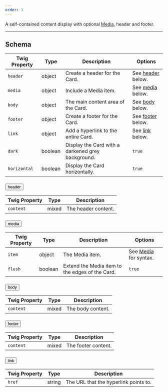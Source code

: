 ```yaml
---
order: 1
---
```

A self-contained content display with optional [Media](/patterns/atoms-media/index.html), header and footer.
___
<h2 class="h3 font-family--sans-serif">Schema</h2>
<table class="table--minimal font-size--xsmall" role="table">
  <thead>
    <tr>
      <th>Twig Property</th>
      <th>Type</th>
      <th class="w-auto">Description</th>
      <th>Options</th>
    </tr>
  </thead>
  <tbody>
    <tr>
      <td><code>header</code></td>
      <td>object</td>
      <td>Create a header for the Card.</td>
      <td class="text-nowrap">See <a href="#card-header">header</a> below.</td>
    </tr>
    <tr>
      <td><code>media</code></td>
      <td>object</td>
      <td>Include a Media item.</td>
      <td class="text-nowrap">See <a href="#card-media">media</a> below.</td>
    </tr>
    <tr>
      <td><code>body</code></td>
      <td>object</td>
      <td>The main content area of the Card.</td>
      <td class="text-nowrap">See <a href="#card-body">body</a> below.</td>
    </tr>
    <tr>
      <td><code>footer</code></td>
      <td>object</td>
      <td>Create a footer for the Card.</td>
      <td class="text-nowrap">See <a href="#card-footer">footer</a> below.</td>
    </tr>
    <tr>
      <td><code>link</code></td>
      <td>object</td>
      <td>Add a hyperlink to the entire Card.</td>
      <td class="text-nowrap">See <a href="#card-link">link</a> below.</td>
    </tr>
    <tr>
      <td><code>dark</code></td>
      <td>boolean</td>
      <td>Display the Card with a darkened grey background.</td>
      <td class="text-nowrap"><code>true</code></td>
    </tr>
    <tr>
      <td><code>horizontal</code></td>
      <td>boolean</td>
      <td>Display the Card horizontally.</td>
      <td class="text-nowrap"><code>true</code></td>
    </tr>
  </tbody>
</table>
<div id="card-schema" class="accordion">
  <div class="accordion-item" id="card-header">
    <div class="o-collapse">
      <h3><button class="btn o-collapse__toggler accordion__toggler card-header__toggler" aria-expanded="false" aria-controls="card-header__collapse" data-bs-toggle="collapse" data-bs-target="#card-header__collapse">header<span class="icon fa-fw fas fa-blank"></span></button></h3>
      <div class="o-collapse__content collapse accordion__content card-header__content bg--esl-blue" data-bs-parent="#card-schema" id="card-header__collapse">
        <div class="o-collapse__body o-collapse__body--flush">
          <table class="table--minimal font-size--xsmall">
            <thead>
              <tr>
                <th>Twig Property</th>
                <th>Type</th>
                <th class="w-auto">Description</th>
              </tr>
            </thead>
            <tbody>
              <tr>
                <td><code>content</code></td>
                <td>mixed</td>
                <td>The header content.</td>
              </tr>
            </tbody>
          </table>
        </div>
      </div>
    </div>
  </div>
  <div class="accordion-item" id="card-media">
    <div class="o-collapse">
      <h3><button class="btn o-collapse__toggler accordion__toggler card-media__toggler" aria-expanded="false" aria-controls="card-media__collapse" data-bs-toggle="collapse" data-bs-target="#card-media__collapse">media<span class="icon fa-fw fas fa-blank"></span></button></h3>
      <div class="o-collapse__content collapse accordion__content card-media__content bg--esl-blue" data-bs-parent="#card-schema" id="card-media__collapse">
        <div class="o-collapse__body o-collapse__body--flush">
          <table class="table--minimal font-size--xsmall">
            <thead>
              <tr>
                <th>Twig Property</th>
                <th>Type</th>
                <th class="w-auto">Description</th>
                <th>Options</th>
              </tr>
            </thead>
            <tbody>
              <tr>
                <td><code>item</code></td>
                <td>object</td>
                <td>The Media item.</td>
                <td class="text-nowrap">See <a href="/patterns/atoms-media/index.html">Media</a> for syntax.</td>
              </tr>
              <tr>
                <td><code>flush</code></td>
                <td>boolean</td>
                <td>Extend the Media item to the edges of the Card.</td>
                <td class="text-nowrap"><code>true</code></td>
              </tr>
            </tbody>
          </table>
        </div>
      </div>
    </div>
  </div>
  <div class="accordion-item" id="card-body">
    <div class="o-collapse">
      <h3><button class="btn o-collapse__toggler accordion__toggler card-body__toggler" aria-expanded="false" aria-controls="card-body__collapse" data-bs-toggle="collapse" data-bs-target="#card-body__collapse">body<span class="icon fa-fw fas fa-blank"></span></button></h3>
      <div class="o-collapse__content collapse accordion__content card-body__content bg--esl-blue" data-bs-parent="#card-schema" id="card-body__collapse">
        <div class="o-collapse__body o-collapse__body--flush">
          <table class="table--minimal font-size--xsmall">
            <thead>
              <tr>
                <th>Twig Property</th>
                <th>Type</th>
                <th class="w-auto">Description</th>
              </tr>
            </thead>
            <tbody>
              <tr>
                <td><code>content</code></td>
                <td>mixed</td>
                <td>The body content.</td>
              </tr>
            </tbody>
          </table>
        </div>
      </div>
    </div>
  </div>
  <div class="accordion-item" id="card-footer">
    <div class="o-collapse">
      <h3><button class="btn o-collapse__toggler accordion__toggler card-footer__toggler" aria-expanded="false" aria-controls="card-footer__collapse" data-bs-toggle="collapse" data-bs-target="#card-footer__collapse">footer<span class="icon fa-fw fas fa-blank"></span></button></h3>
      <div class="o-collapse__content collapse accordion__content card-footer__content bg--esl-blue" data-bs-parent="#card-schema" id="card-footer__collapse">
        <div class="o-collapse__body o-collapse__body--flush">
          <table class="table--minimal font-size--xsmall">
            <thead>
              <tr>
                <th>Twig Property</th>
                <th>Type</th>
                <th class="w-auto">Description</th>
              </tr>
            </thead>
            <tbody>
              <tr>
                <td><code>content</code></td>
                <td>mixed</td>
                <td>The footer content.</td>
              </tr>
            </tbody>
          </table>
        </div>
      </div>
    </div>
  </div>
  <div class="accordion-item" id="card-link">
    <div class="o-collapse">
      <h3><button class="btn o-collapse__toggler accordion__toggler card-link__toggler" aria-expanded="false" aria-controls="card-link__collapse" data-bs-toggle="collapse" data-bs-target="#card-link__collapse">link<span class="icon fa-fw fas fa-blank"></span></button></h3>
      <div class="o-collapse__content collapse accordion__content card-link__content bg--esl-blue" data-bs-parent="#card-schema" id="card-link__collapse">
        <div class="o-collapse__body o-collapse__body--flush">
          <table class="table--minimal font-size--xsmall">
            <thead>
              <tr>
                <th>Twig Property</th>
                <th>Type</th>
                <th class="w-auto">Description</th>
              </tr>
            </thead>
            <tbody>
              <tr>
                <td><code>href</code></td>
                <td>string</td>
                <td>The URL that the hyperlink points to.</td>
              </tr>
            </tbody>
          </table>
        </div>
      </div>
    </div>
  </div>
</div>

